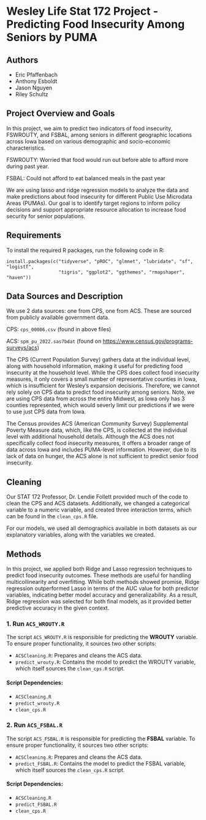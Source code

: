 # Wesley Life Stat 172 Project - Predicting Food Insecurity Among Seniors by PUMA

## Authors
- Eric Pfaffenbach
- Anthony Esboldt
- Jason Nguyen
- Riley Schultz

## Project Overview and Goals
In this project, we aim to predict two indicators of food insecurity, FSWROUTY, and FSBAL, among seniors in different geographic locations across Iowa based on various demographic and socio-economic characteristics.

FSWROUTY: Worried that food would run out before able to afford more during past year.

FSBAL: Could not afford to eat balanced meals in the past year

We are using lasso and ridge regression models to analyze the data and make predictions about food insecurity for different Public Use Microdata Areas (PUMAs). Our goal is to identify target regions to  inform policy decisions and support appropriate resource allocation to increase food security for senior populations.

## Requirements

To install the required R packages, run the following code in R:

```{r install-packages, echo=TRUE}
install.packages(c("tidyverse", "pROC", "glmnet", "lubridate", "sf", "logistf",
                   "tigris", "ggplot2", "ggthemes", "rmapshaper", "haven"))
```

## Data Sources and Description

We use 2 data sources: one from CPS, one from ACS. These are sourced from publicly available government data.

CPS: `cps_00006.csv` (found in above files)

ACS: `spm_pu_2022.sas7bdat` (found on https://www.census.gov/programs-surveys/acs)

  The CPS (Current Population Survey) gathers data at the individual level, along with household information, making it useful for predicting food insecurity at the household level. While the CPS does collect food insecurity measures, it only covers a small number of representative counties in Iowa, which is insufficient for Wesley’s expansion decisions. Therefore, we cannot rely solely on CPS data to predict food insecurity among seniors.
  Note, we are using CPS data from across the entire Midwest, as Iowa only has 3 counties represented, which would severly limit our predictions if we were to use just CPS data from Iowa.

  The Census provides ACS (American Community Survey) Supplemental Poverty Measure data, which, like the CPS, is collected at the individual level with additional household details. Although the ACS does not specifically collect food insecurity measures, it offers a broader range of data across Iowa and includes PUMA-level information. However, due to its lack of data on hunger, the ACS alone is not sufficient to predict senior food insecurity.

## Cleaning

Our STAT 172 Professor, Dr. Lendie Follett provided much of the code to clean the CPS and ACS datasets. Additionally, we changed a categorical variable to a numeric variable, and created three interaction terms, which can be found in the `clean_cps.R` file.

For our models, we used all demographics available in both datasets as our explanatory variables, along with the variables we created. 

## Methods

 In this project, we applied both Ridge and Lasso regression techniques to predict food insecurity outcomes. These methods are useful for handling multicollinearity and overfitting. While both methods showed promise, Ridge regression outperformed Lasso in terms of the AUC value for both predictor variables, indicating better model accuracy and generalizability. As a result, Ridge regression was selected for both final models, as it provided better predictive accuracy in the given context.

 ### 1. Run `ACS_WROUTY.R`

The script `ACS_WROUTY.R` is responsible for predicting the **WROUTY** variable. To ensure proper functionality, it sources two other scripts:
- `ACSCleaning.R`: Prepares and cleans the ACS data.
- `predict_wrouty.R`: Contains the model to predict the WROUTY variable, which itself sources the `clean_cps.R` script.

#### Script Dependencies:
- `ACSCleaning.R`
- `predict_wrouty.R`
- `clean_cps.R`

 ### 2. Run `ACS_FSBAL.R`

The script `ACS_FSBAL.R` is responsible for predicting the **FSBAL** variable. To ensure proper functionality, it sources two other scripts:
- `ACSCleaning.R`: Prepares and cleans the ACS data.
- `predict_FSBAL.R`: Contains the model to predict the FSBAL variable, which itself sources the `clean_cps.R` script.

#### Script Dependencies:
- `ACSCleaning.R`
- `predict_FSBAL.R`
- `clean_cps.R`
